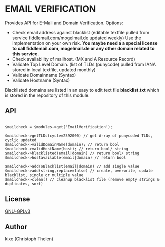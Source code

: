 EMAIL VERIFICATION
==================

Provides API for E-Mail and Domain Verification. Options:   

+ Check email address against blacklist (editable textfile pulled from service fiddlemail.com/mogelmail.de updated weekly) Use the implementation on your own risk. **You maybe need a a special license to call fiddlemail.com, mogelmail.de or any other domain related to this service.**
+ Check availability of mailhost. (MX and A Resource Record)
+ Validate Top Level Domain. (list of TLDs (punycode) pulled from IANA stored in local textfile, updated monthly)
+ Validate Domainname (Syntax)
+ Validate Hostname (Syntax)

Blacklisted domains are listed in an easy to edit text file **blacklist.txt** which is stored in the repository of this module.  

## API

```

$mailcheck = $modules->get('EmailVerification');

$mailcheck->getTLDs(cycle=2592000) // get Array of punycoded TLDs, cyclic updated
$mailcheck->validDomainName(domain); // return bool
$mailcheck->validHostName(host); // return bool/ string
$mailcheck->blacklisted(email|domain) // return bool/ string
$mailcheck->hostavailable(email|domain) // return bool

$mailcheck->addToBlacklist(email|domain) // add single value
$mailcheck->add(string,replace=false) // create, overwrite, update blacklist, single or multiple value
$mailcheck->clean() // cleanup blacklist file (remove empty strings & duplicates, sort)

```

## License
[GNU-GPLv3](http://www.gnu.org/licenses/gpl-3.0.html)

## Author
kixe (Christoph Thelen)
